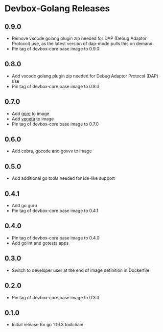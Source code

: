 # Devbox-Golang Releases

## 0.9.0

- Remove vscode golang plugin zip needed for DAP (Debug Adaptor Protocol) use,
  as the latest version of dap-mode pulls this on demand.
- Pin tag of devbox-core base image to 0.9.0

## 0.8.0

- Add vscode golang plugin zip needed for Debug Adaptor Protocol (DAP) use
- Pin tag of devbox-core base image to 0.8.0

## 0.7.0

- Add [gore](https://github.com/motemen/gore) to image
- Add [vegeta](https://github.com/tsenart/vegeta) to image
- Pin tag of devbox-core base image to 0.7.0

## 0.6.0

- Add cobra, gocode and govvv to image

## 0.5.0

- Add additional go tools needed for ide-like support

## 0.4.1

- Add go guru
- Pin tag of devbox-core base image to 0.4.1

## 0.4.0

- Pin tag of devbox-core base image to 0.4.0
- Add golint and gotests apps

## 0.3.0

- Switch to developer user at the end of image definition in Dockerfile

## 0.2.0

- Pin tag of devbox-core base image to 0.3.0

## 0.1.0

- Initial release for go 1.16.3 toolchain
